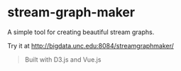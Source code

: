 # stream-graph-maker

A simple tool for creating beautiful stream graphs.

Try it at http://bigdata.unc.edu:8084/streamgraphmaker/

> Built with D3.js and Vue.js